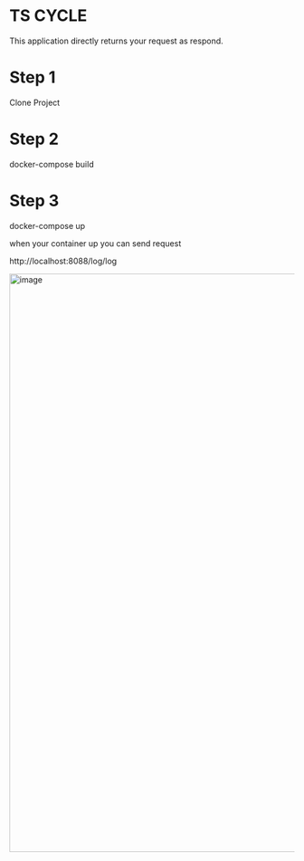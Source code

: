 # TS CYCLE

This application directly returns your request as respond.

# Step 1

Clone Project

# Step 2

docker-compose build

# Step 3

docker-compose up

when your container up you can send request

http://localhost:8088/log/log

<img width="1022" alt="image" src="https://user-images.githubusercontent.com/86653377/194014354-eb1e94e9-2ffe-4e2d-854d-bf7f01d32e21.png">
